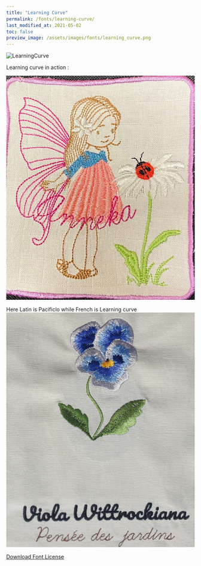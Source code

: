 ```yaml
---
title: "Learning Curve"
permalink: /fonts/learning-curve/
last_modified_at: 2021-05-02
toc: false
preview_image: /assets/images/fonts/learning_curve.png
---
```

![LearningCurve](/assets/images/fonts/learning_curve.png)

Learning curve in action : 

![LearningCurve2](/assets/images/fonts/learningcurve2.jpg)

Here Latin is Pacificlo while French is Learning curve
![Pacificlo2](/assets/images/fonts/pacificlolearning.jpg)

[Download Font License](https://github.com/inkstitch/inkstitch/tree/main/fonts/learning_curve/LICENSE)
